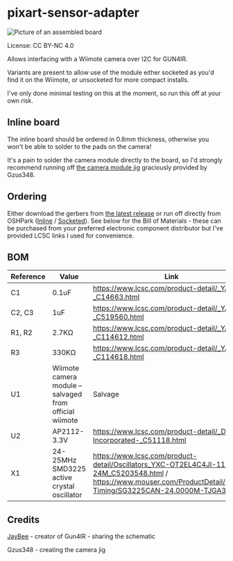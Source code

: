 # pixart-sensor-adapter

![Picture of an assembled board](https://github.com/eatnooM/pixart-sensor-adapter/assets/1300835/cdcc46df-1f16-41a8-90ac-a6b3eefab124)

License: CC BY-NC 4.0

Allows interfacing with a Wiimote camera over I2C for GUN4IR.

Variants are present to allow use of the module either socketed as you'd find it on the Wiimote, or unsocketed for more compact installs.

I've only done minimal testing on this at the moment, so run this off at your own risk.

## Inline board

The inline board should be ordered in 0.8mm thickness, otherwise you won't be able to solder to the pads on the camera!

It's a pain to solder the camera module directly to the board, so I'd strongly recommend running off [the camera module jig](inline/Wii-IR-camera-solder-guideGun4IR-v7.stl) graciously provided by Gzus348.

## Ordering

Either download the gerbers from [the latest release](https://github.com/eatnooM/pixart-sensor-adapter/releases/latest) or run off directly from OSHPark ([Inline](https://oshpark.com/shared_projects/EPIfHW2C) / [Socketed](https://oshpark.com/shared_projects/FovxzPdv)). See below for the Bill of Materials - these can be purchased from your preferred electronic component distributor but I've provided LCSC links I used for convenience.

## BOM

| Reference | Value | Link |
|-----------|-------|------|
| C1 | 0.1uF | https://www.lcsc.com/product-detail/_YAGEO-_C14663.html |
| C2, C3 | 1uF | https://www.lcsc.com/product-detail/_YAGEO-_C519560.html |
| R1, R2 | 2.7KΩ | https://www.lcsc.com/product-detail/_YAGEO-_C114612.html |
| R3 | 330KΩ | https://www.lcsc.com/product-detail/_YAGEO-_C114618.html |
| U1 | Wiimote camera module – salvaged from official wiimote | Salvage |
| U2 | AP2112-3.3V | https://www.lcsc.com/product-detail/_Diodes-Incorporated-_C51118.html |
| X1 | 24-25MHz SMD3225 active crystal oscillator| https://www.lcsc.com/product-detail/Oscillators_YXC-OT2EL4C4JI-111OLP-24M_C5203548.html / https://www.mouser.com/ProductDetail/Epson-Timing/SG3225CAN-24.0000M-TJGA3 |

## Credits

[JayBee](https://www.gun4ir.com/) - creator of Gun4IR - sharing the schematic

Gzus348 - creating the camera jig
